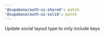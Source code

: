 ```yaml
---
'@supabase/auth-ui-shared': patch
'@supabase/auth-ui-solid': patch
---
```


Update social layout type to only include keys
